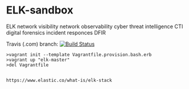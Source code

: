 # ELK-sandbox
ELK 
network visibility 
network observability
cyber threat intelligence CTI 
digital forensics incident responces DFIR

Travis (.com)  branch:
[![Build Status](https://travis-ci.com/githubfoam/ELK-sandbox.svg?branch=master)](https://travis-ci.com/githubfoam/ELK-sandbox) 

~~~~
>vagrant init --template Vagrantfile.provision.bash.erb
>vagrant up "elk-master"
>del Vagrantfile
~~~~
~~~~

https://www.elastic.co/what-is/elk-stack
~~~~
